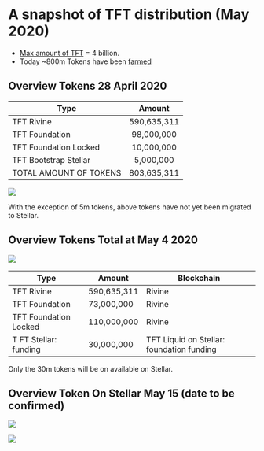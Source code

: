 # A snapshot of TFT distribution (May 2020)

- [Max amount of TFT](src\token\token_limitedsupply.md) = 4 billion.
- Today ~800m Tokens have been [farmed](src\grid\tf_farming\introduction.md)

## Overview Tokens 28 April 2020

| Type  |      Amount    | 
|----------|:-------------:|
| TFT Rivine |  590,635,311 |
| TFT Foundation |    98,000,000   |
| TFT Foundation Locked | 10,000,000 | 
| TFT Bootstrap Stellar |   5,000,000  | 
| TOTAL AMOUNT OF TOKENS | 803,635,311 |

![](tftoverview1.png)

With the exception of 5m tokens, above tokens have not yet been migrated to Stellar.



## Overview Tokens Total at May 4 2020

![](tftlaunch.png)


| Type | Amount| Blockchain |
|-------|--------|---------|
| TFT Rivine | 590,635,311 | Rivine |
| TFT Foundation | 73,000,000 | Rivine |
| TFT Foundation Locked | 110,000,000 | Rivine |
|T FT Stellar: funding |30,000,000|TFT Liquid on Stellar: foundation funding|

Only the 30m tokens will be on available on Stellar.



## Overview Token On Stellar May 15 (date to be confirmed)

![](tftmay.png)

![](tftprojects.png)
